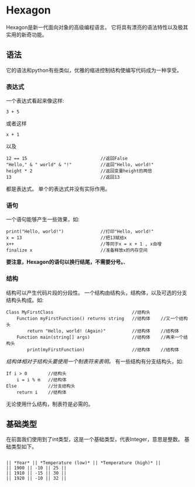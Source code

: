 # Hexagon
Hexagon是新一代面向对象的高级编程语言。
它将具有漂亮的语法特性以及极其实用的新奇功能。
## 语法
它的语法和python有些类似，优雅的缩进控制结构使编写代码成为一种享受。
### 表达式
一个表达式看起来像这样:
```
3 + 5
```
或者这样
```
x + 1
```
以及
```
12 == 15                            //返回False
"Hello," & " world" & "!"           //返回"Hello, world!"
height * 2                          //返回变量height的两倍
13                                  //返回13
```
都是表达式。
单个的表达式并没有实际作用。
### 语句
一个语句能够产生一些效果，如:
```
print("Hello, world!")              //打印"Hello, world!"
x = 13                              //把13赋给x
x++                                 //等同于x = x + 1 , x自增
finalize x                          //准备释放x的内存空间
```
**要注意，Hexagon的语句以换行结尾，不需要分号。**、
### 结构
结构可以产生代码片段的分段性。
一个结构由结构头，结构体，以及可选的分支结构头构成。如:
```
Class MyFirstClass                              //结构头
    Function myFirstFunction() returns string   //结构体    //又一个结构头
        return "Hello, world! (Again)"          //结构体    //结构体
    Function main(string[] args)                //结构体    //再来一个结构头
        print(myFirstFunction)                  //结构体    //结构体
```
*结构体相对于结构头要使用一个制表符来表明。*
有一些结构有分支结构头，如:
```
If i > 0        //结构头
    i = i % m   //结构体
Else            //分支结构头
    return i    //结构体
```
无论使用什么结构，制表符是必需的。
## 基础类型
在前面我们使用到了int类型，这是一个基础类型，代表Integer，意思是整数。
基础类型如下。
```

|| *Year* || *Temperature (low)* || *Temperature (high)* ||
|| 1900 || -10 || 25 ||
|| 1910 || -15 || 30 ||
|| 1920 || -10 || 32 ||

```
